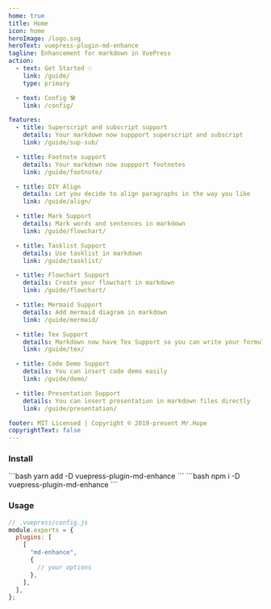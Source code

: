 ```yaml
---
home: true
title: Home
icon: home
heroImage: /logo.svg
heroText: vuepress-plugin-md-enhance
tagline: Enhancement for markdown in VuePress
action:
  - text: Get Started 💡
    link: /guide/
    type: primary

  - text: Config 🛠
    link: /config/

features:
  - title: Superscript and subscript support
    details: Your markdown now suppport superscript and subscript
    link: /guide/sup-sub/

  - title: Footnote support
    details: Your markdown now suppport footnotes
    link: /guide/footnote/

  - title: DIY Align
    details: Let you decide to align paragraphs in the way you like
    link: /guide/align/

  - title: Mark Support
    details: Mark words and sentences in markdown
    link: /guide/flowchart/

  - title: Tasklist Support
    details: Use tasklist in markdown
    link: /guide/tasklist/

  - title: Flowchart Support
    details: Create your flowchart in markdown
    link: /guide/flowchart/

  - title: Mermaid Support
    details: Add mermaid diagram in markdown
    link: /guide/mermaid/

  - title: Tex Support
    details: Markdown now have Tex Support so you can write your formula
    link: /guide/tex/

  - title: Code Demo Support
    details: You can insert code demo easily
    link: /guide/demo/

  - title: Presentation Support
    details: You can insert presentation in markdown files directly
    link: /guide/presentation/

footer: MIT Licensed | Copyright © 2019-present Mr.Hope
copyrightText: false
---
```


### Install

<CodeGroup>
<CodeGroupItem title="yarn">
```bash
yarn add -D vuepress-plugin-md-enhance
```
</CodeGroupItem>

<CodeGroupItem title="npm">
```bash
npm i -D vuepress-plugin-md-enhance
```
</CodeGroupItem>
</CodeGroup>

### Usage

```js
// .vuepress/config.js
module.exports = {
  plugins: [
    [
      "md-enhance",
      {
        // your options
      },
    ],
  ],
};
```
